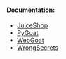 #### Documentation:
- [JuiceShop](https://github.com/juice-shop/juice-shop)
- [PyGoat](https://github.com/adeyosemanputra/pygoat)
- [WebGoat](https://github.com/WebGoat/WebGoat)
- [WrongSecrets](https://github.com/commjoen/wrongsecrets)
